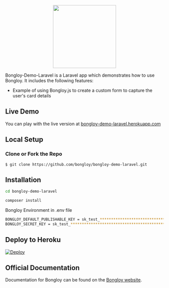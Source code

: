 <p align="center"><img src="https://cdn.bongloy.com/assets/logos/bongloy_logo-01f89eca1fc6ec70a7d1dfd1b0e9df6429e16eb283a3f01e4b07551009f2e2ee.png" width="200"></p>

Bongloy-Demo-Laravel is a Laravel app which demonstrates how to use Bongloy. It includes the following features:

-   Example of using Bongloy.js to create a custom form to capture the user's card details

## Live Demo

You can play with the live version at [bongloy-demo-laravel.herokuapp.com](http://bongloy-demo-laravel.herokuapp.com/)

## Local Setup

### Clone or Fork the Repo

    $ git clone https://github.com/bongloy/bongloy-demo-laravel.git

## Installation
```sh
cd bongloy-demo-laravel
```
```sh
composer install
```
Bongloy Environment in .env file

```sh
BONGLOY_DEFAULT_PUBLISHABLE_KEY = sk_test_****************************************************************
BONGLOY_SECRET_KEY = sk_test_****************************************************************
```

## Deploy to Heroku

  [![Deploy](https://www.herokucdn.com/deploy/button.svg)](https://heroku.com/deploy?template=https://github.com/khomsovon/bongloy-demo-laravel)

## Official Documentation

Documentation for Bongloy can be found on the [Bongloy website](https://www.bongloy.com/documentation).
